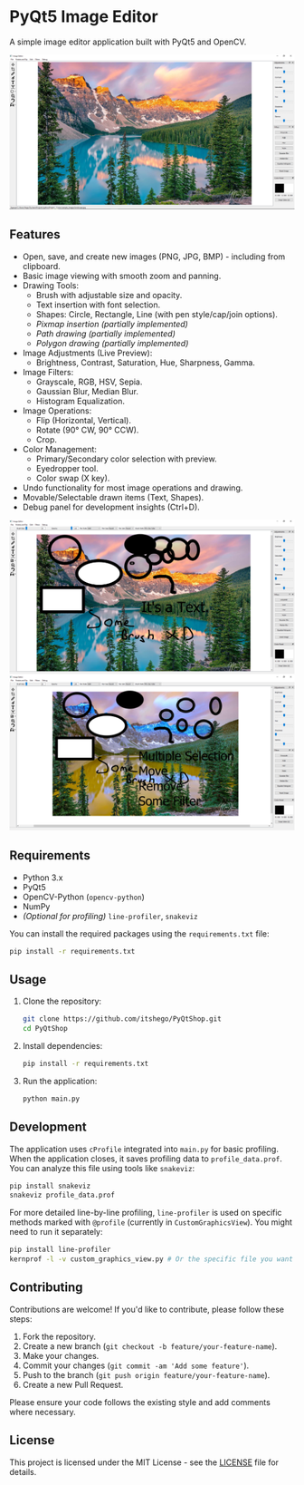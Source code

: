 # PyQt5 Image Editor

A simple image editor application built with PyQt5 and OpenCV.

![App Screenshot](docs/images/main_window.png)

## Features

*   Open, save, and create new images (PNG, JPG, BMP) - including from clipboard.
*   Basic image viewing with smooth zoom and panning.
*   Drawing Tools:
    *   Brush with adjustable size and opacity.
    *   Text insertion with font selection.
    *   Shapes: Circle, Rectangle, Line (with pen style/cap/join options).
    *   *Pixmap insertion (partially implemented)*
    *   *Path drawing (partially implemented)*
    *   *Polygon drawing (partially implemented)*
*   Image Adjustments (Live Preview):
    *   Brightness, Contrast, Saturation, Hue, Sharpness, Gamma.
*   Image Filters:
    *   Grayscale, RGB, HSV, Sepia.
    *   Gaussian Blur, Median Blur.
    *   Histogram Equalization.
*   Image Operations:
    *   Flip (Horizontal, Vertical).
    *   Rotate (90° CW, 90° CCW).
    *   Crop.
*   Color Management:
    *   Primary/Secondary color selection with preview.
    *   Eyedropper tool.
    *   Color swap (X key).
*   Undo functionality for most image operations and drawing.
*   Movable/Selectable drawn items (Text, Shapes).
*   Debug panel for development insights (Ctrl+D).

![Drawing Tools](docs/images/drawing_and_objects.png)
![Filters Applied](docs/images/object_features_and_filters.png)

## Requirements

*   Python 3.x
*   PyQt5
*   OpenCV-Python (`opencv-python`)
*   NumPy
*   *(Optional for profiling)* `line-profiler`, `snakeviz`

You can install the required packages using the `requirements.txt` file:

```bash
pip install -r requirements.txt
```

## Usage

1.  Clone the repository:
    ```bash
    git clone https://github.com/itshego/PyQtShop.git
    cd PyQtShop
    ```
2.  Install dependencies:
    ```bash
    pip install -r requirements.txt
    ```
3.  Run the application:
    ```bash
    python main.py
    ```

## Development

The application uses `cProfile` integrated into `main.py` for basic profiling. When the application closes, it saves profiling data to `profile_data.prof`. You can analyze this file using tools like `snakeviz`:

```bash
pip install snakeviz
snakeviz profile_data.prof
```

For more detailed line-by-line profiling, `line-profiler` is used on specific methods marked with `@profile` (currently in `CustomGraphicsView`). You might need to run it separately:

```bash
pip install line-profiler
kernprof -l -v custom_graphics_view.py # Or the specific file you want to profile
```

## Contributing

Contributions are welcome! If you'd like to contribute, please follow these steps:

1.  Fork the repository.
2.  Create a new branch (`git checkout -b feature/your-feature-name`).
3.  Make your changes.
4.  Commit your changes (`git commit -am 'Add some feature'`).
5.  Push to the branch (`git push origin feature/your-feature-name`).
6.  Create a new Pull Request.

Please ensure your code follows the existing style and add comments where necessary.

## License

This project is licensed under the MIT License - see the [LICENSE](LICENSE) file for details. 